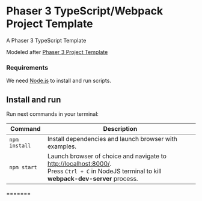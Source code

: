 # Phaser 3 TypeScript/Webpack Project Template

A Phaser 3 TypeScript Template

Modeled after [Phaser 3 Project Template](https://github.com/photonstorm/phaser3-project-template)

### Requirements

We need [Node.js](https://nodejs.org) to install and run scripts.

## Install and run

Run next commands in your terminal:

| Command | Description |
|---------|-------------|
| `npm install` | Install dependencies and launch browser with examples.|
| `npm start` | Launch browser of choice and navigate to [http://localhost:8000/](http://localhost:8000/). <br> Press `Ctrl + C` in NodeJS terminal to kill **webpack-dev-server** process. |
=======
